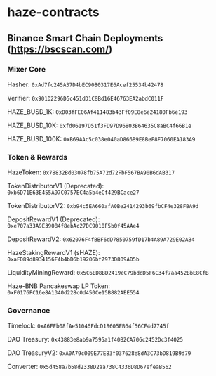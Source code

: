 # haze-contracts

## Binance Smart Chain Deployments (https://bscscan.com/)

### Mixer Core

Hasher: `0xAd7fc245A37D4bEC90B0317E6Acef25534b42478`

Verifier: `0x901D2296D5c451dD1C8Bd16E46763EA2abdC011F`

HAZE_BUSD_1K: `0xD03fFE06Af411483b43Ff09E8e6e24180Fb6e193`

HAZE_BUSD_10K: `0xfd06197D51f3FD97D96803B64635C8aBC4f66B1e`

HAZE_BUSD_100K: `0xB69AAc5c038e040aD866B9E8BeF8F7060EA183A9`

### Token & Rewards

HazeToken: `0x78832Bd03078fb75A72d72FbF567BA90B6dAB317`

TokenDistributorV1 (Deprecated): `0xb6D71E63E455A97C0757EC4a5b4eCf429BCace27`

TokenDistributorV2: `0xb94c5EA660afA0Be2414293b69fbCF4e328FBA9d`

DepositRewardV1 (Deprecated): `0xe707a33A9E39084f8ebAc27DC9010F5b0f45AAe4`

DepositRewardV2: `0x62076F4fBBF6dD7850759fD17b4A89A729E02AB4`

HazeStakingRewardV1 (sHAZE): `0xaFD89d8934156F4b4bD6b19206bf7973D809AD5b`

LiquidityMiningReward: `0x5C6ED8BD2419eC79bddD5F6C34f7aa452BbE8CfB`

Haze-BNB Pancakeswap LP Token: `0xF0176FC16e8A1340d228c0d450Ce15B882AEE554`

### Governance

Timelock: `0xA6FFb08fAe51046FdcD18605EB64f56CF4d7745f`

DAO Treasury: `0x43883e8ab9a7595a1f40B2CA706c2452Dc3f4025`

DAO TreasuryV2: `0xA0A79c009E77E83f037628e8dA3C73bD819B9d79`

Converter: `0x5d458a7b58d2338D2aa738C4336D8D67efeaB562`

